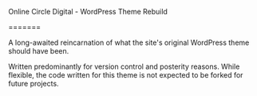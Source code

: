 Online Circle Digital - WordPress Theme Rebuild

=======

A long-awaited reincarnation of what the site's original WordPress theme should have been.

Written predominantly for version control and posterity reasons. While flexible, the code written for this theme is not expected to be forked for future projects.